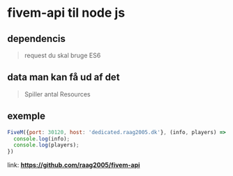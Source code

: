 # fivem-api til node js
## dependencis
> request
> du skal bruge ES6

## data man kan få ud af det
> Spiller antal
> Resources

## exemple
```js
FiveM({port: 30120, host: 'dedicated.raag2005.dk'}, (info, players) => {
  console.log(info);
  console.log(players);
})
```

link: **https://github.com/raag2005/fivem-api**